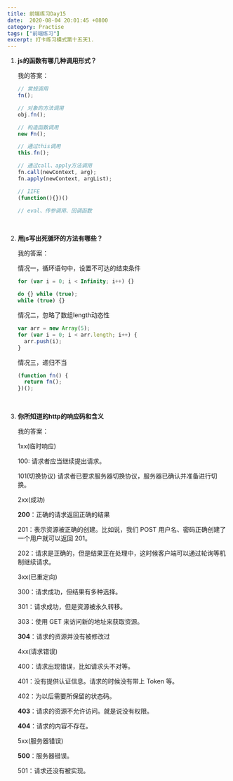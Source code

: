 ```yaml
---
title: 前端练习Day15
date:  2020-08-04 20:01:45 +0800
category: Practise
tags: ["前端练习"]
excerpt: 打卡练习模式第十五天1. 
---
```




1. **js的函数有哪几种调用形式？**

   我的答案：

   ```js
   // 常规调用
   fn();
   
   // 对象的方法调用
   obj.fn();
   
   // 构造函数调用
   new Fn();
   
   // 通过this调用
   this.fn();
   
   // 通过call、apply方法调用
   fn.call(newContext, arg);
   fn.apply(newContext, argList);
   
   // IIFE
   (function(){})()
   
   // eval、传参调用、回调函数
   ```

   <br />

2. **用js写出死循环的方法有哪些？**

   我的答案：

   情况一，循环语句中，设置不可达的结束条件

   ```js
   for (var i = 0; i < Infinity; i++) {}
   
   do {} while (true);
   while (true) {}
   ```

   情况二，忽略了数组length动态性

   ```js
   var arr = new Array(5);
   for (var i = 0; i < arr.length; i++) {
     arr.push(i);
   }
   ```

   情况三，递归不当

   ```js
   (function fn() {
     return fn();
   })();
   ```

   <br />

3. **你所知道的http的响应码和含义**

   我的答案：

   1xx(临时响应)

   100: 请求者应当继续提出请求。

   101(切换协议) 请求者已要求服务器切换协议，服务器已确认并准备进行切换。

   2xx(成功)

   **200**：正确的请求返回正确的结果

   201：表示资源被正确的创建。比如说，我们 POST 用户名、密码正确创建了一个用户就可以返回 201。

   202：请求是正确的，但是结果正在处理中，这时候客户端可以通过轮询等机制继续请求。

   3xx(已重定向)

   300：请求成功，但结果有多种选择。

   301：请求成功，但是资源被永久转移。

   303：使用 GET 来访问新的地址来获取资源。

   **304**：请求的资源并没有被修改过

   4xx(请求错误)

   400：请求出现错误，比如请求头不对等。

   401：没有提供认证信息。请求的时候没有带上 Token 等。

   402：为以后需要所保留的状态码。

   **403**：请求的资源不允许访问。就是说没有权限。

   **404**：请求的内容不存在。

   5xx(服务器错误)

   **500**：服务器错误。

   501：请求还没有被实现。